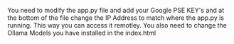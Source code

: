 You need to modify the app.py file and add your Google PSE KEY's and at the bottom of the file change the IP Address to match where the app.py is running. This way you can access it remotley.
You also need to change the Ollama Models you have installed in the index.html
